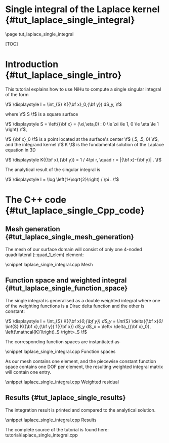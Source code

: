Single integral of the Laplace kernel {#tut_laplace_single_integral}
=====================================

\page tut_laplace_single_integral

[TOC]

Introduction {#tut_laplace_single_intro}
============

This tutorial explains how to use NiHu to compute a single singular integral of the form

\f$
\displaystyle
I = \int_{S} K({\bf x}_0,{\bf y}) dS_y,
\f$

where \f$ S \f$ is a square surface

\f$
\displaystyle
S = \left\{{\bf x} = (\xi,\eta,0) : 0 \le \xi \le 1, 0 \le \eta \le 1 \right\}
\f$,

\f$ {\bf x}_0 \f$ is a point located at the surface's center \f$ (.5, .5, 0) \f$,
and the integrand kernel \f$ K \f$ is the fundamental solution of the Laplace equation in 3D

\f$
\displaystyle
K({\bf x},{\bf y}) = 1 / 4\pi r, \quad r = |{\bf x}-{\bf y}| .
\f$

The analytical result of the singular integral is

\f$
\displaystyle
I = \log \left(1+\sqrt{2}\right) / \pi .
\f$


The C++ code {#tut_laplace_single_Cpp_code}
============

Mesh generation {#tut_laplace_single_mesh_generation}
---------------

The mesh of our surface domain will consist of only one 4-noded quadrilateral (::quad_1_elem) element:

\snippet laplace_single_integral.cpp Mesh


Function space and weighted integral {#tut_laplace_single_function_space}
------------------------------------

The single integral is generalised as a double weighted integral where one of the weighting functions is a Dirac delta function and the other is constant:

\f$
\displaystyle
I = \int_{S} K({\bf x}_0,{\bf y}) dS_y =
\int_{S} \delta({\bf x}_0) \int_{S} K({\bf x},{\bf y}) 1({\bf x}) dS_y dS_x
= \left< \delta_{{\bf x}_0}, \left(\mathcal{K}1\right)_S \right>_S
\f$

The corresponding function spaces are instantiated as

\snippet laplace_single_integral.cpp Function spaces

As our mesh contains one element, and the piecewise constant function space contains one DOF per element, the resulting
weighted integral matrix will contain one entry.

\snippet laplace_single_integral.cpp Weighted residual


Results {#tut_laplace_single_results}
-------

The integration result is printed and compared to the analytical solution.

\snippet laplace_single_integral.cpp Results


The complete source of the tutorial is found here: tutorial/laplace_single_integral.cpp


